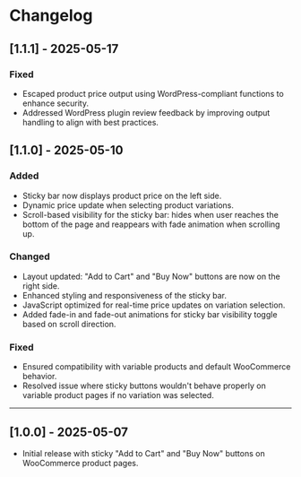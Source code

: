 # Changelog

## [1.1.1] - 2025-05-17

### Fixed
- Escaped product price output using WordPress-compliant functions to enhance security.
- Addressed WordPress plugin review feedback by improving output handling to align with best practices.

## [1.1.0] - 2025-05-10

### Added
- Sticky bar now displays product price on the left side.
- Dynamic price update when selecting product variations.
- Scroll-based visibility for the sticky bar: hides when user reaches the bottom of the page and reappears with fade animation when scrolling up.

### Changed
- Layout updated: "Add to Cart" and "Buy Now" buttons are now on the right side.
- Enhanced styling and responsiveness of the sticky bar.
- JavaScript optimized for real-time price updates on variation selection.
- Added fade-in and fade-out animations for sticky bar visibility toggle based on scroll direction.

### Fixed
- Ensured compatibility with variable products and default WooCommerce behavior.
- Resolved issue where sticky buttons wouldn't behave properly on variable product pages if no variation was selected.

---

## [1.0.0] - 2025-05-07

- Initial release with sticky "Add to Cart" and "Buy Now" buttons on WooCommerce product pages.
